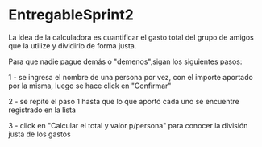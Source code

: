 # EntregableSprint2

La idea de la calculadora es cuantificar el gasto total del grupo de amigos que la utilize y dividirlo de forma justa.



Para que nadie pague demás o "demenos",sigan los siguientes pasos:

1 - se ingresa el nombre de una persona por vez, con el importe aportado por la misma, luego se hace click en "Confirmar"


2 - se repite el paso 1 hasta que lo que aportó cada uno se encuentre registrado en la lista


3 - click en "Calcular el total y valor p/persona" para conocer la división justa de los gastos
